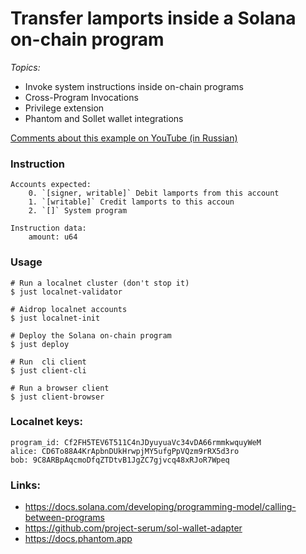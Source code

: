 # Transfer lamports inside a Solana on-chain program 

_Topics:_
- Invoke system instructions inside on-chain programs
- Cross-Program Invocations
- Privilege extension
- Phantom and Sollet wallet integrations

[Comments about this example on YouTube (in Russian)](https://www.youtube.com/watch?v=sl8zY6bturs)

### Instruction
```
Accounts expected:
    0. `[signer, writable]` Debit lamports from this account
    1. `[writable]` Credit lamports to this accoun
    2. `[]` System program
    
Instruction data:
    amount: u64    
```

### Usage
```
# Run a localnet cluster (don't stop it)
$ just localnet-validator

# Aidrop localnet accounts
$ just localnet-init

# Deploy the Solana on-chain program
$ just deploy

# Run  cli client
$ just client-cli 

# Run a browser client
$ just client-browser
```

### Localnet keys:
```
program_id: Cf2FH5TEV6T511C4nJDyuyuaVc34vDA66rmmkwquyWeM
alice: CD6To88A4KrApbnDUkHrwpjMY5ufgPpVQzm9rRX5d3ro
bob: 9C8ARBpAqcmoDfqZTDtvB1JgZC7gjvcq48xRJoR7Wpeq
```

### Links:
- https://docs.solana.com/developing/programming-model/calling-between-programs
- https://github.com/project-serum/sol-wallet-adapter
- https://docs.phantom.app


